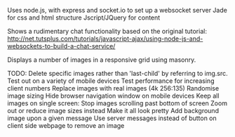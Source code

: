 Uses node.js, with express and socket.io to set up a websocket server
Jade for css and html structure
Jscript/JQuery for content

Shows a rudimentary chat functionality based on the original tutorial: http://net.tutsplus.com/tutorials/javascript-ajax/using-node-js-and-websockets-to-build-a-chat-service/

Displays a number of images in a responsive grid using masonry.

TODO:
Delete specific images rather than 'last-child' by referring to img.src.
Test out on a variety of mobile devices
Test performance for increasing client numbers
Replace images with real images (4k 256:135)
Randomise image sizing
Hide browser navigation window on mobile devices
Keep all images on single screen:
  Stop images scrolling past bottom of screen
  Zoom out or reduce image sizes instead
Make it all look pretty
Add background image upon a given message
Use server messages instead of button on client side webpage to remove an image



